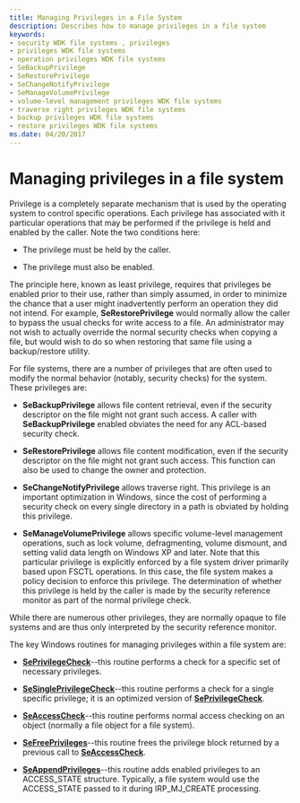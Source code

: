 ```yaml
---
title: Managing Privileges in a File System
description: Describes how to manage privileges in a file system
keywords:
- security WDK file systems , privileges
- privileges WDK file systems
- operation privileges WDK file systems
- SeBackupPrivilege
- SeRestorePrivilege
- SeChangeNotifyPrivilege
- SeManageVolumePrivilege
- volume-level management privileges WDK file systems
- traverse right privileges WDK file systems
- backup privileges WDK file systems
- restore privileges WDK file systems
ms.date: 04/20/2017
---
```


# Managing privileges in a file system

Privilege is a completely separate mechanism that is used by the operating system to control specific operations. Each privilege has associated with it particular operations that may be performed if the privilege is held and enabled by the caller. Note the two conditions here:

- The privilege must be held by the caller.

- The privilege must also be enabled.

The principle here, known as least privilege, requires that privileges be enabled prior to their use, rather than simply assumed, in order to minimize the chance that a user might inadvertently perform an operation they did not intend. For example, **SeRestorePrivilege** would normally allow the caller to bypass the usual checks for write access to a file. An administrator may not wish to actually override the normal security checks when copying a file, but would wish to do so when restoring that same file using a backup/restore utility.

For file systems, there are a number of privileges that are often used to modify the normal behavior (notably, security checks) for the system. These privileges are:

- **SeBackupPrivilege** allows file content retrieval, even if the security descriptor on the file might not grant such access. A caller with **SeBackupPrivilege** enabled obviates the need for any ACL-based security check.

- **SeRestorePrivilege** allows file content modification, even if the security descriptor on the file might not grant such access. This function can also be used to change the owner and protection.

- **SeChangeNotifyPrivilege** allows traverse right. This privilege is an important optimization in Windows, since the cost of performing a security check on every single directory in a path is obviated by holding this privilege.

- **SeManageVolumePrivilege** allows specific volume-level management operations, such as lock volume, defragmenting, volume dismount, and setting valid data length on Windows XP and later. Note that this particular privilege is explicitly enforced by a file system driver primarily based upon FSCTL operations. In this case, the file system makes a policy decision to enforce this privilege. The determination of whether this privilege is held by the caller is made by the security reference monitor as part of the normal privilege check.

While there are numerous other privileges, they are normally opaque to file systems and are thus only interpreted by the security reference monitor.

The key Windows routines for managing privileges within a file system are:

- [**SePrivilegeCheck**](/windows-hardware/drivers/ddi/ntifs/nf-ntifs-seprivilegecheck)--this routine performs a check for a specific set of necessary privileges.

- [**SeSinglePrivilegeCheck**](/windows-hardware/drivers/ddi/ntddk/nf-ntddk-sesingleprivilegecheck)--this routine performs a check for a single specific privilege; it is an optimized version of [**SePrivilegeCheck**](/windows-hardware/drivers/ddi/ntifs/nf-ntifs-seprivilegecheck).

- [**SeAccessCheck**](/windows-hardware/drivers/ddi/wdm/nf-wdm-seaccesscheck)--this routine performs normal access checking on an object (normally a file object for a file system).

- [**SeFreePrivileges**](/windows-hardware/drivers/ddi/ntifs/nf-ntifs-sefreeprivileges)--this routine frees the privilege block returned by a previous call to [**SeAccessCheck**](/windows-hardware/drivers/ddi/wdm/nf-wdm-seaccesscheck).

- [**SeAppendPrivileges**](/windows-hardware/drivers/ddi/ntifs/nf-ntifs-seappendprivileges)--this routine adds enabled privileges to an ACCESS_STATE structure. Typically, a file system would use the ACCESS_STATE passed to it during IRP_MJ_CREATE processing.
